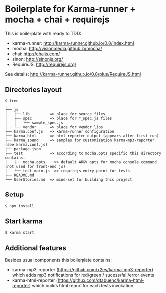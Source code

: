 
Boilerplate for Karma-runner + mocha + chai + requirejs
=======================================================

This is boilerplate with ready to TDD:
 * karma-runner: http://karma-runner.github.io/0.8/index.html
 * mocha: http://visionmedia.github.io/mocha/
 * chai: http://chaijs.com/
 * sinon: http://sinonjs.org/
 * RequireJS: http://requirejs.org/

See details: http://karma-runner.github.io/0.8/plus/RequireJS.html

## Directories layout

    $ tree
    .
    ├── js
    │   ├── lib         => place for source files
    │   ├── spec        => place for *_spec.js files
    │   │   └── sample_spec.js
    │   └── vendor      => place for vendor libs
    ├── karma.conf.js   => karma-runner configuration
    ├── karma_html      => html-reporter output (appears after first run)
    ├── karma_sound     => samples for customization karma-mp3-reporter (see karma.conf.js)
    ├── package.json
    ├── test            => according to mocha.opts specific this directory contains:
    │   ├── mocha.opts    >> default ARGV opts for mocha console command (not used for front-end js)
    │   └── test-main.js  >> requirejs entry point for tests
    ├── README.md
    └── UserStories.md  => mind-set for building this project

## Setup

    $ npm install

## Start karma

    $ karma start

## Additional features

Besides usual components this boilerplate contains:
 * karma-mp3-reporter (https://github.com/x2es/karma-mp3-reporter) which adds mp3 notifications for red/green / sucess/fail/error events
 * karma-html-reporter (https://github.com/dtabuenc/karma-html-reporter) which builds html report for each tests invokation


